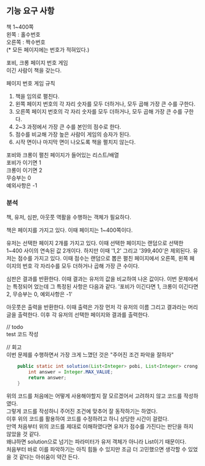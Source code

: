 <h2>기능 요구 사항</h2>
책 1~400쪽<br>
왼쪽 : 홀수번호<br>
오른쪽 : 짝수번호<br>
(* 모든 페이지에는 번호가 적혀있다.)

포비, 크롱 페이지 번호 게임<br>
이긴 사람이 책을 갖는다.

페이지 번호 게임 규칙<br>
1. 책을 임의로 펼친다.
2. 왼쪽 페이지 번호의 각 자리 숫자를 모두 더하거나, 모두 곱해 가장 큰 수를 구한다.
3. 오른쪽 페이지 번호의 각 자리 숫자를 모두 더하거나, 모두 곱해 가장 큰 수를 구한다.
4. 2~3 과정에서 가장 큰 수를 본인의 점수로 한다.
5. 점수를 비교해 가장 높은 사람이 게임의 승자가 된다.
6. 시작 면이나 마지막 면이 나오도록 책을 펼치지 않는다.

포비와 크롱이 펼친 페이지가 들어있는 리스트/배열<br>
포비가 이기면 1<br>
크롱이 이기면 2<br>
무승부는 0<br>
예외사항은 -1<br>

<h3>분석</h3>
책, 유저, 심판, 아웃풋 역활을 수행하는 객체가 필요하다.

책은 페이지를 가지고 있다.
이때 페이지는 1~400쪽이다.

유저는 선택한 페이지 2개를 가지고 있다.
이때 선택한 페이지는 랜덤으로 선택한 1~400 사이의 연속된 값 2개이다.
하지만 이때 '1,2' 그리고 '399,400'은 제외된다.
유저는 점수를 가지고 있다.
이때 점수는 랜덤으로 뽑은 펼친 페이지에서 오른쪽, 왼쪽 페이지의 번호 각 자리수를 모두 더하거나 곱해 가장 큰 수이다.

심판은 결과를 반환한다.
이때 결과는 유저의 값을 비교하여 나온 값이다.
이번 문제에서는 특정되어 었는데 그 특정된 사항은 다음과 같다.
'포비가 이긴다면 1, 크롱이 이긴다면 2, 무승부는 0, 예외사항은 -1'

아웃풋은 출력을 반환한다.
이때 출력은 가장 먼저 각 유저의 이름 그리고 결과라는 머리글을 출력한다.
이후 각 유저의 선택한 페이지와 결과를 출력한다.

// todo <br>
test 코드 작성

// 회고 <br>
이번 문제를 수행하면서 가장 크게 느꼈던 것은 "주어진 조건 파악을 잘하자"
```java
    public static int solution(List<Integer> pobi, List<Integer> crong) {
        int answer = Integer.MAX_VALUE;
        return answer;
    }
```
위의 코드를 처음에는 어떻게 사용해야할지 잘 모르겠어서 고려하지 않고 코드를 작성하였다.<br>
그렇게 코드를 작성하니 주어진 조건에 맞추어 잘 동작하기는 하였다.<br>
이후 위의 코드를 활용하여 코드를 수정하려고 하니 상당한 시간이 걸렸다.<br>
만역 처음부터 위의 코드를 제대로 이해하였다면 유저가 점수를 가진다는 판단을 하지 않았을 것 같다.<br>
왜냐하면 solution으로 넘기는 파라미터가 유저 객체가 아니라 List이기 때문이다.<br>
처음부터 바로 이를 파악하기는 아직 힘들 수 있지만 조금 더 고민했으면 생각할 수 있었을 것 같다는 아쉬움이 약간 든다.<br>